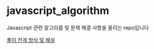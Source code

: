 # javascript_algorithm

Javascript 관련 알고리즘 및 문제 해결 사항을 올리는 repo입니다

[풀이 전개 방식 및 해설](https://www.notion.so/aromage/826cca1a66ef49e4ab03dd915ef49025?v=d01fdfa7e0194ec297552fd4c66fe023)

